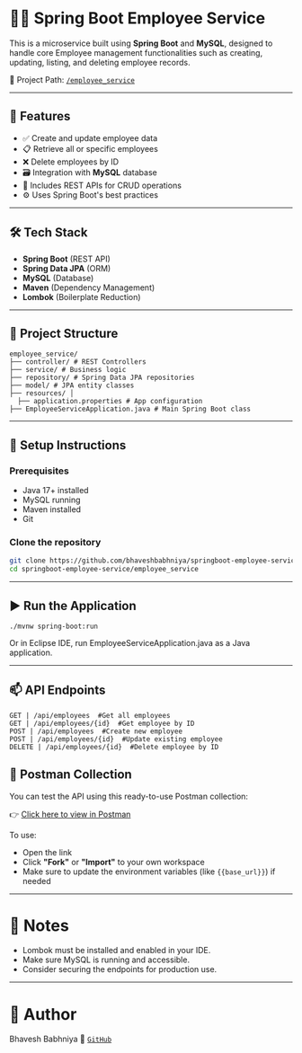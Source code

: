# 🧑‍💼 Spring Boot Employee Service

This is a microservice built using **Spring Boot** and **MySQL**, designed to handle core Employee management functionalities such as creating, updating, listing, and deleting employee records.

📁 Project Path: [`/employee_service`](https://github.com/bhaveshbabhniya/springboot-employee-service/tree/main/employee_service)

---

## 🚀 Features

- ✅ Create and update employee data
- 📋 Retrieve all or specific employees
- ❌ Delete employees by ID
- 🗃️ Integration with **MySQL** database
- 🧪 Includes REST APIs for CRUD operations
- ⚙️ Uses Spring Boot's best practices

---

## 🛠️ Tech Stack

- **Spring Boot** (REST API)
- **Spring Data JPA** (ORM)
- **MySQL** (Database)
- **Maven** (Dependency Management)
- **Lombok** (Boilerplate Reduction)

---

## 📂 Project Structure
```
employee_service/ 
├── controller/ # REST Controllers 
├── service/ # Business logic 
├── repository/ # Spring Data JPA repositories 
├── model/ # JPA entity classes 
├── resources/ │ 
  ├── application.properties # App configuration 
├── EmployeeServiceApplication.java # Main Spring Boot class
```
---

## 🔧 Setup Instructions

### Prerequisites

- Java 17+ installed
- MySQL running
- Maven installed
- Git

### Clone the repository

```bash
git clone https://github.com/bhaveshbabhniya/springboot-employee-service.git
cd springboot-employee-service/employee_service
```
---

## ▶️ Run the Application
```
./mvnw spring-boot:run
```
Or in Eclipse IDE, run EmployeeServiceApplication.java as a Java application.

---

## 📫 API Endpoints
```
GET | /api/employees  #Get all employees
GET | /api/employees/{id}  #Get employee by ID
POST | /api/employees  #Create new employee
POST | /api/employees/{id}  #Update existing employee
DELETE | /api/employees/{id}  #Delete employee by ID
```
## 🧪 Postman Collection

You can test the API using this ready-to-use Postman collection:

👉 [Click here to view in Postman](https://.postman.co/workspace/My-Workspace~ca6d974d-a19d-44cf-8c3f-7961c0e57a26/collection/19566605-81120c97-bdd7-46d8-b64a-c8a883277135?action=share&creator=19566605)

To use:
- Open the link
- Click **"Fork"** or **"Import"** to your own workspace
- Make sure to update the environment variables (like `{{base_url}}`) if needed

---

# 📌 Notes
- Lombok must be installed and enabled in your IDE.
- Make sure MySQL is running and accessible.
- Consider securing the endpoints for production use.

---

# 👤 Author
  Bhavesh Babhniya
🔗 [`GitHub`](https://github.com/bhaveshbabhniya)
